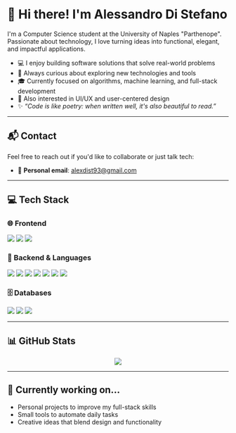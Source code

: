 # 👋 Hi there! I'm Alessandro Di Stefano

I'm a Computer Science student at the University of Naples "Parthenope".  
Passionate about technology, I love turning ideas into functional, elegant, and impactful applications.

- 💻 I enjoy building software solutions that solve real-world problems  
- 🚀 Always curious about exploring new technologies and tools  
- 🎓 Currently focused on algorithms, machine learning, and full-stack development  
- 📱 Also interested in UI/UX and user-centered design  
- ✨ *“Code is like poetry: when written well, it's also beautiful to read.”*

---

## 📬 Contact

Feel free to reach out if you'd like to collaborate or just talk tech:

- 📧 **Personal email**: [alexdist93@gmail.com](mailto:alexdist93@gmail.com)  


---

## 💻 Tech Stack

### 🌐 Frontend
<p>
  <img src="https://img.shields.io/badge/HTML5-E34F26?style=flat&logo=html5&logoColor=white" />
  <img src="https://img.shields.io/badge/CSS3-1572B6?style=flat&logo=css3&logoColor=white" />
  <img src="https://img.shields.io/badge/Bootstrap-7952B3?style=flat&logo=bootstrap&logoColor=white" />
</p>

### 🧠 Backend & Languages
<p>
  <img src="https://img.shields.io/badge/C-00599C?style=flat&logo=c&logoColor=white" />
  <img src="https://img.shields.io/badge/C++-00599C?style=flat&logo=c%2B%2B&logoColor=white" />
  <img src="https://img.shields.io/badge/Java-007396?style=flat&logo=java&logoColor=white" />
  <img src="https://img.shields.io/badge/JavaScript-F7DF1E?style=flat&logo=javascript&logoColor=black" />
  <img src="https://img.shields.io/badge/Python-3776AB?style=flat&logo=python&logoColor=white" />
  <img src="https://img.shields.io/badge/Node.js-339933?style=flat&logo=node.js&logoColor=white" />
  <img src="https://img.shields.io/badge/Swift-FA7343?style=flat&logo=swift&logoColor=white" />
</p>

### 🗄️ Databases
<p>
  <img src="https://img.shields.io/badge/MongoDB-47A248?style=flat&logo=mongodb&logoColor=white" />
  <img src="https://img.shields.io/badge/MySQL-4479A1?style=flat&logo=mysql&logoColor=white" />
  <img src="https://img.shields.io/badge/Oracle-F80000?style=flat&logo=oracle&logoColor=white" />
</p>

---

## 📊 GitHub Stats

<p align="center">
  <img src="https://github-readme-stats.vercel.app/api?username=alexdist&show_icons=true&hide_rank=true&theme=default" />
</p>

---

## 🔭 Currently working on...
- Personal projects to improve my full-stack skills  
- Small tools to automate daily tasks  
- Creative ideas that blend design and functionality  


